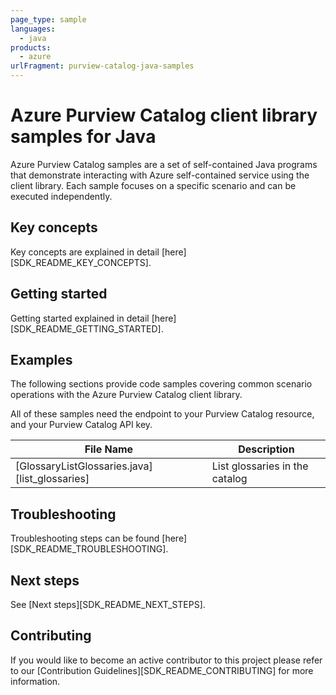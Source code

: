 ```yaml
---
page_type: sample
languages:
  - java
products:
  - azure
urlFragment: purview-catalog-java-samples
---
```


# Azure Purview Catalog client library samples for Java

Azure Purview Catalog samples are a set of self-contained Java programs that demonstrate interacting with Azure self-contained service using the client library. Each sample focuses on a specific scenario and can be executed independently.

## Key concepts

Key concepts are explained in detail [here][SDK_README_KEY_CONCEPTS].

## Getting started

Getting started explained in detail [here][SDK_README_GETTING_STARTED].

## Examples

The following sections provide code samples covering common scenario operations with the Azure Purview Catalog client library.

All of these samples need the endpoint to your Purview Catalog resource, and your Purview Catalog API key.

|**File Name**|**Description**|
|----------------|-------------|
|[GlossaryListGlossaries.java][list_glossaries]|List glossaries in the catalog|

## Troubleshooting

Troubleshooting steps can be found [here][SDK_README_TROUBLESHOOTING].

## Next steps

See [Next steps][SDK_README_NEXT_STEPS].

## Contributing

If you would like to become an active contributor to this project please refer to our [Contribution Guidelines][SDK_README_CONTRIBUTING] for more information.

<!-- LINKS -->
<!-- [SDK_README_CONTRIBUTING]: https://github.com/Azure/azure-sdk-for-java/blob/main/sdk/purview/azure-analytics-purview-catalog/README.md#contributing -->
<!-- [SDK_README_GETTING_STARTED]: https://github.com/Azure/azure-sdk-for-java/blob/main/sdk/purview/azure-analytics-purview-catalog/README.md#getting-started -->
<!-- [SDK_README_TROUBLESHOOTING]: https://github.com/Azure/azure-sdk-for-java/blob/main/sdk/purview/azure-analytics-purview-catalog/README.md#troubleshooting -->
<!-- [SDK_README_KEY_CONCEPTS]: https://github.com/Azure/azure-sdk-for-java/blob/main/sdk/purview/azure-analytics-purview-catalog/README.md#key-concepts -->
<!-- [SDK_README_DEPENDENCY]: https://github.com/Azure/azure-sdk-for-java/blob/main/sdk/purview/azure-analytics-purview-catalog/README.md#include-the-package -->
<!-- [SDK_README_NEXT_STEPS]: https://github.com/Azure/azure-sdk-for-java/blob/main/sdk/purview/azure-analytics-purview-catalog/README.md#next-steps -->
<!-- [list_glossaries]: https://github.com/Azure/azure-sdk-for-java/blob/main/sdk/purview/azure-analytics-purview-catalog/src/samples/java/com/azure/analytics/purview/catalog/GlossaryListGlossaries.java -->